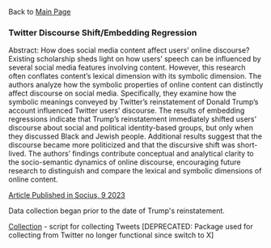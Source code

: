 Back to [Main Page](https://github.com/jsachs802/research_overview/blob/main/README.md)

### Twitter Discourse Shift/Embedding Regression

Abstract: How does social media content affect users’ online discourse? Existing scholarship sheds light on how users’ speech can be influenced by several social media features involving content. However, this research often conflates content’s lexical dimension with its symbolic dimension. The authors analyze how the symbolic properties of online content can distinctly affect discourse on social media. Specifically, they examine how the symbolic meanings conveyed by Twitter’s reinstatement of Donald Trump’s account influenced Twitter users’ discourse. The results of embedding regressions indicate that Trump’s reinstatement immediately shifted users’ discourse about social and political identity-based groups, but only when they discussed Black and Jewish people. Additional results suggest that the discourse became more politicized and that the discursive shift was short-lived. The authors’ findings contribute conceptual and analytical clarity to the socio-semantic dynamics of online discourse, encouraging future research to distinguish and compare the lexical and symbolic dimensions of online content.

[Article Published in Socius, 9 2023](https://journals.sagepub.com/doi/full/10.1177/23780231231212108)

Data collection began prior to the date of Trump's reinstatement. 

[Collection](https://github.com/jsachs802/research_overview/blob/main/embedding_reg/trump_collect_tweets.R) - script for collecting Tweets [DEPRECATED: Package used for collecting from Twitter no longer functional since switch to X]
